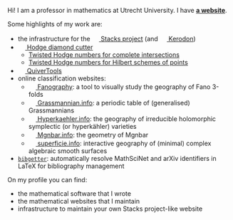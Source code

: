 Hi! I am a professor in mathematics at Utrecht University. I have [**a website**](https://pbelmans.ncag.info).

Some highlights of my work are:
* the infrastructure for the [<img src="https://stacks.math.columbia.edu/static/stacks.ico" width="16"> Stacks project](https://stacks.math.columbia.edu) (and [<img src="https://kerodon.net/static/kerodon.ico" width="16"> Kerodon](https://kerodon.net))
* [<img src="https://cutter.ncag.info/_static/favicon.ico" width="16"> Hodge diamond cutter](https://cutter.ncag.info)
  - [Twisted Hodge numbers for complete intersections](https://github.com/pbelmans/twisted-hodge-ci)
  - [Twisted Hodge numbers for Hilbert schemes of points](https://github.com/pbelmans/twisted-hodge-hilbert)
* [<img src="https://pbelmans.ncag.info/assets/favicon-quivertools.png" width="16"> QuiverTools](https://quiver.tools)
* online classification websites:
  - [<img src="https://www.fanography.info/static/favicon.png" width="16"> Fanography](https://fanography.info): a tool to visually study the geography of Fano 3-folds
  - [<img src="https://www.grassmannian.info/static/apple-touch-icon.png" width="16"> Grassmannian.info](https://grassmannian.info): a periodic table of (generalised) Grassmannians
  - [<img src="https://www.hyperkaehler.info/static/apple-touch-icon.png" width="16"> Hyperkaehler.info](https://hyperkaehler.info): the geography of irreducible holomorphic symplectic (or hyperkähler) varieties
  - [<img src="https://mgnbar.info/assets/img/apple-touch-icon.png" width="16"> Mgnbar.info](https://mgnbar.info): the geometry of Mgnbar
  - [<img src="https://superficie.info/apple-touch-icon.png" width="16"> superficie.info](https://superficie.info): interactive geography of (minimal) complex algebraic smooth surfaces
* [`bibgetter`](https://github.com/pbelmans/bibgetter): automatically resolve MathSciNet and arXiv identifiers in LaTeX for bibliography management

On my profile you can find:
* the mathematical software that I wrote
* the mathematical websites that I maintain
* infrastructure to maintain your own Stacks project-like website
